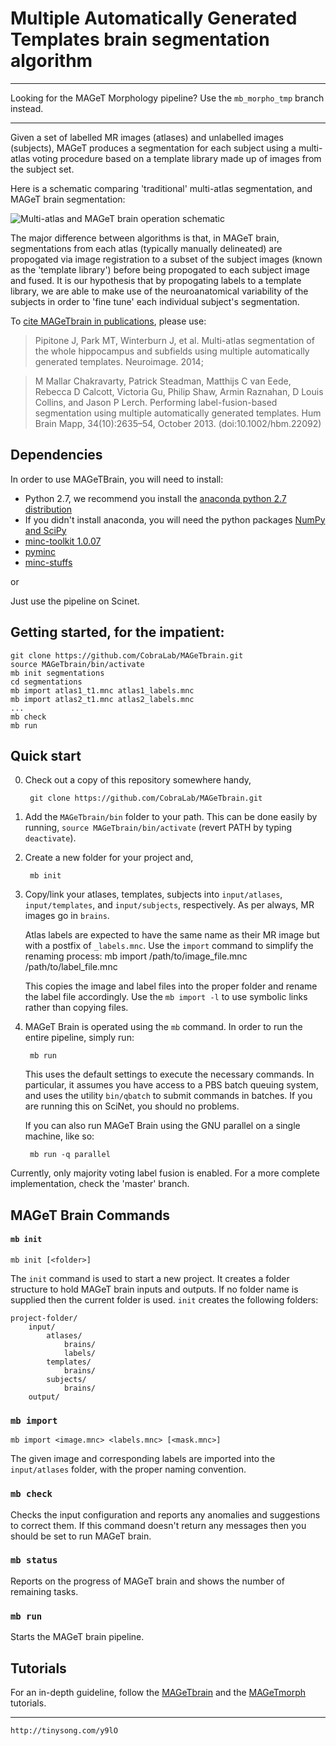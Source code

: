 # Multiple Automatically Generated Templates brain segmentation algorithm

---

Looking for the MAGeT Morphology pipeline? Use the `mb_morpho_tmp` branch instead.
    
---

Given a set of labelled MR images (atlases) and unlabelled images (subjects), MAGeT produces a segmentation for each subject using a multi-atlas voting procedure based on a template library made up of images from the subject set.  

Here is a schematic comparing 'traditional' multi-atlas segmentation, and MAGeT brain segmentation: 

![Multi-atlas and MAGeT brain operation schematic](doc/MA-MAGeTBrain-Schematic.png "Schematic")

The major difference between algorithms is that, in MAGeT brain, segmentations from each atlas (typically manually delineated) are propogated via image registration to a subset of the subject images (known as the 'template library') before being propogated to each subject image and fused. It is our hypothesis that by propogating labels to a template library, we are able to make use of the neuroanatomical variability of the subjects in order to 'fine tune' each individual subject's segmentation. 

To [cite MAGeTbrain in publications](CITATION), please use:

> Pipitone J, Park MT, Winterburn J, et al. Multi-atlas segmentation of the whole hippocampus
> and subfields using multiple automatically generated templates. Neuroimage. 2014;

> M Mallar Chakravarty, Patrick Steadman, Matthijs C van Eede, Rebecca D Calcott, Victoria Gu, Philip Shaw, Armin Raznahan, D Louis Collins, and Jason P Lerch.
> Performing label-fusion-based segmentation using multiple automatically generated templates. Hum Brain Mapp, 34(10):2635–54, October 2013. (doi:10.1002/hbm.22092)

## Dependencies

In order to use MAGeTBrain, you will need to install: 
- Python 2.7, we recommend you install the [anaconda python 2.7 distribution](https://www.continuum.io/downloads)
- If you didn't install anaconda, you will need the python packages [NumPy and SciPy](http://www.scipy.org/scipylib/download.html)
- [minc-toolkit 1.0.07](http://www.bic.mni.mcgill.ca/ServicesSoftware/ServicesSoftwareMincToolKit#1.0.07)
- [pyminc](https://github.com/Mouse-Imaging-Centre/pyminc)
- [minc-stuffs](https://github.com/Mouse-Imaging-Centre/minc-stuffs)

or

Just use the pipeline on Scinet.

## Getting started, for the impatient:

    git clone https://github.com/CobraLab/MAGeTbrain.git
    source MAGeTbrain/bin/activate
    mb init segmentations
    cd segmentations
    mb import atlas1_t1.mnc atlas1_labels.mnc
    mb import atlas2_t1.mnc atlas2_labels.mnc
    ... 
    mb check
    mb run

## Quick start

0. Check out a copy of this repository somewhere handy,
    
        git clone https://github.com/CobraLab/MAGeTbrain.git

1. Add the `MAGeTbrain/bin` folder to your path. This can be done easily by
running, `source MAGeTbrain/bin/activate` (revert PATH by typing `deactivate`). 

1. Create a new folder for your project and, 

        mb init

2. Copy/link your atlases, templates, subjects into `input/atlases`,
   `input/templates`, and `input/subjects`, respectively.  As per always, MR
   images go in `brains`. 

   Atlas labels are expected to have the same name as their MR image but with a
   postfix of `_labels.mnc`. Use the `import` command to simplify the renaming
   process:
        mb import /path/to/image_file.mnc /path/to/label_file.mnc

   This copies the image and label files into the proper folder and rename the
   label file accordingly. Use the `mb import -l` to use symbolic links rather
   than copying files.

3. MAGeT Brain is operated using the `mb` command. In order to run the
   entire pipeline, simply run: 

        mb run

   This uses the default settings to execute the necessary commands. In
   particular, it assumes you have access to a PBS batch queuing system, and
   uses the utility `bin/qbatch` to submit commands in batches.  If you are
   running this on SciNet, you should no problems.

   If you can also run MAGeT Brain using the GNU parallel on a single machine, 
   like so: 

        mb run -q parallel

    
Currently, only majority voting label fusion is enabled.  For a more complete
implementation, check the 'master' branch. 

## MAGeT Brain Commands


#### `mb init`

```
mb init [<folder>]

```

The `init` command is used to start a new project. It creates a folder
structure to hold MAGeT brain inputs and outputs. If no folder name is supplied
then the current folder is used.  `init` creates the following folders: 

```
project-folder/
    input/
        atlases/
            brains/
            labels/
        templates/
            brains/
        subjects/
            brains/
    output/
```    

### `mb import`

```
mb import <image.mnc> <labels.mnc> [<mask.mnc>]
```

The given image and corresponding labels are imported into the `input/atlases`
folder, with the proper naming convention. 

### `mb check`

Checks the input configuration and reports any anomalies and suggestions to
correct them. If this command doesn't return any messages then you should be
set to run MAGeT brain. 

### `mb status`

Reports on the progress of MAGeT brain and shows the number of remaining tasks.

### `mb run`

Starts the MAGeT brain pipeline. 


## Tutorials

For an in-depth guideline, follow the [MAGeTbrain](https://github.com/CobraLab/documentation/wiki/MAGeTBrain) and the [MAGeTmorph](https://github.com/CobraLab/documentation/wiki/MAGeT-Morph) tutorials.

---
    http://tinysong.com/y9lO
